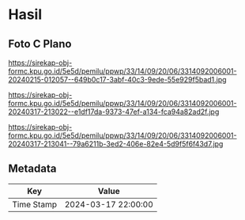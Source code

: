 # Hasil

## Foto C Plano

https://sirekap-obj-formc.kpu.go.id/5e5d/pemilu/ppwp/33/14/09/20/06/3314092006001-20240215-012057--649b0c17-3abf-40c3-9ede-55e929f5bad1.jpg

https://sirekap-obj-formc.kpu.go.id/5e5d/pemilu/ppwp/33/14/09/20/06/3314092006001-20240317-213022--e1df17da-9373-47ef-a134-fca94a82ad2f.jpg

https://sirekap-obj-formc.kpu.go.id/5e5d/pemilu/ppwp/33/14/09/20/06/3314092006001-20240317-213041--79a6211b-3ed2-406e-82e4-5d9f5f6f43d7.jpg


## Metadata

| Key        | Value               |
| ---------- | ------------------- |
| Time Stamp | 2024-03-17 22:00:00 |



